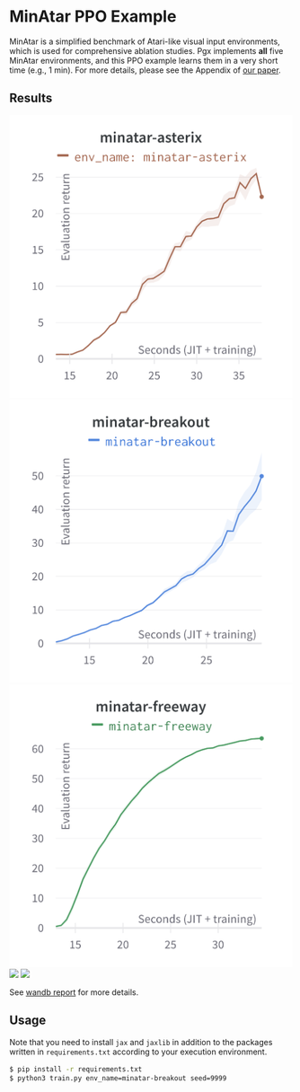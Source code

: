 # MinAtar PPO Example

MinAtar is a simplified benchmark of Atari-like visual input environments, which is used for comprehensive ablation studies.
Pgx implements **all** five MinAtar environments, and this PPO example learns them in a very short time (e.g., 1 min).
For more details, please see the Appendix of [our paper](https://arxiv.org/abs/2303.17503).

## Results

![](assets/asterix.png)
![](assets/breakout.png)
![](assets/freeway.png)
![](assets/seauest.png)
![](assets/sapve_invaders.png)

See [wandb report](https://api.wandb.ai/links/sotetsuk/kvd3fzge) for more details.

## Usage

Note that you need to install `jax` and `jaxlib` in addition to the packages written in `requirements.txt` according to your execution environment.

```sh
$ pip install -r requirements.txt
$ python3 train.py env_name=minatar-breakout seed=9999
```